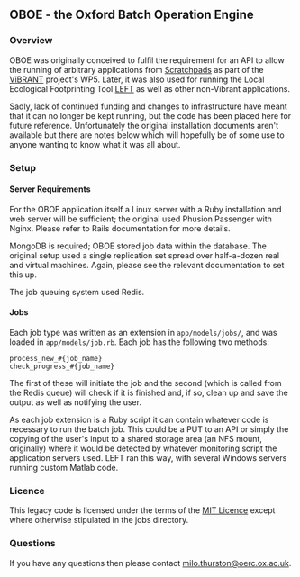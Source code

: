 ## OBOE - the Oxford Batch Operation Engine

### Overview

OBOE was originally conceived to fulfil the requirement for an API to allow the running of arbitrary applications from [Scratchpads](http://scratchpads.eu) as part of the [ViBRANT](http://vbrant.eu) project's WP5. Later, it was also used for running the Local Ecological Footprinting Tool [LEFT](https://www.left.ox.ac.uk) as well as other non-Vibrant applications. 

Sadly, lack of continued funding and changes to infrastructure have meant that it can no longer be kept running, but the code has been placed here for future reference. Unfortunately the original installation documents aren't available but there are notes below which will hopefully be of some use to anyone wanting to know what it was all about.

### Setup

#### Server Requirements

For the OBOE application itself a Linux server with a Ruby installation and web server will be sufficient; the original used Phusion Passenger with Nginx. Please refer to Rails documentation for more details.

MongoDB is required; OBOE stored job data within the database. The original setup used a single replication set spread over half-a-dozen real and virtual machines. Again, please see the relevant documentation to set this up. 

The job queuing system used Redis. 

####  Jobs

Each job type was written as an extension in `app/models/jobs/`, and was loaded in `app/models/job.rb`. Each job has the following two methods:

    process_new_#{job_name}
    check_progress_#{job_name}

The first of these will initiate the job and the second (which is called from the Redis queue) will check if it is finished and, if so, clean up and save the output as well as notifying the user. 

As each job extension is a Ruby script it can contain whatever code is necessary to run the batch job. This could be a PUT to an API or simply the copying of the user's input to a shared storage area (an NFS mount, originally) where it would be detected by whatever monitoring script the application servers used. LEFT ran this way, with several Windows servers running custom Matlab code. 

### Licence

This legacy code is licensed under the terms of the [MIT Licence](https://opensource.org/licenses/MIT) except where otherwise stipulated in the jobs directory.


### Questions

If you have any questions then please contact <milo.thurston@oerc.ox.ac.uk>.
